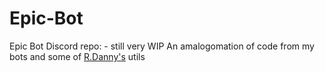 # Epic-Bot
Epic Bot Discord repo: - still very WIP
An amalogomation of code from my bots and some of [R.Danny's](https://github.com/Rapptz/RoboDanny/) utils
